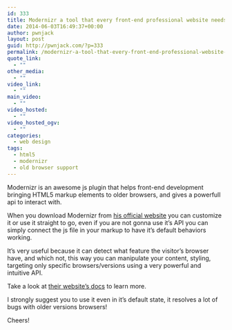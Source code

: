 ```yaml
---
id: 333
title: Modernizr a tool that every front-end professional website needs
date: 2014-06-03T16:49:37+00:00
author: pwnjack
layout: post
guid: http://pwnjack.com/?p=333
permalink: /modernizr-a-tool-that-every-front-end-professional-website-needs/
quote_link:
  - ""
other_media:
  - ""
video_link:
  - ""
main_video:
  - ""
video_hosted:
  - ""
video_hosted_ogv:
  - ""
categories:
  - web design
tags:
  - html5
  - modernizr
  - old browser support
---
```

Modernizr is an awesome js plugin that helps front-end development bringing HTML5 markup elements to older browsers, and gives a powerfull api to interact with.

When you download Modernizr from <a href="http://modernizr.com/" title="Modernizr" target="_blank">his official website</a> you can customize it or use it straight to go, even if you are not gonna use it&#8217;s API you can simply connect the js file in your markup to have it&#8217;s default behaviors working.

It&#8217;s very useful because it can detect what feature the visitor&#8217;s browser have, and which not, this way you can manipulate your content, styling, targeting only specific browsers/versions using a very powerful and intuitive API.

Take a look at <a href="http://modernizr.com/docs/" title="Modernizr Docs" target="_blank">their website&#8217;s docs</a> to learn more.

I strongly suggest you to use it even in it&#8217;s default state, it resolves a lot of bugs with older versions browsers!

Cheers!